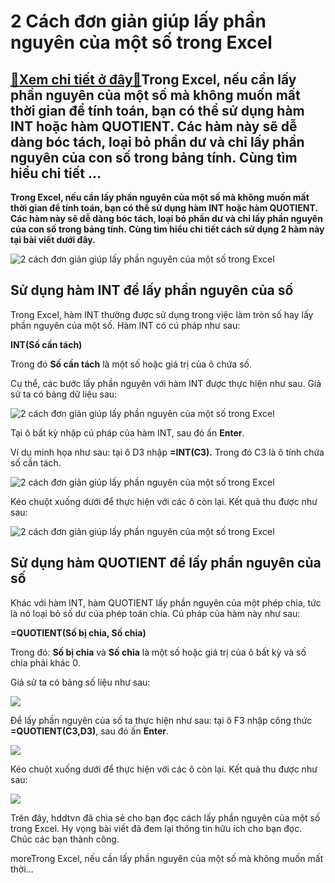 2 Cách đơn giản giúp lấy phần nguyên của một số trong Excel
===========================================================

[:gift:Xem chi tiết ở đây:gift:](https://hddtvn.com/2-cach-don-gian-giup-lay-phan-nguyen-cua-mot-so-trong-excel/)Trong Excel, nếu cần lấy phần nguyên của một số mà không muốn mất thời gian để tính toán, bạn có thể sử dụng hàm INT hoặc hàm QUOTIENT. Các hàm này sẽ dễ dàng bóc tách, loại bỏ phần dư và chỉ lấy phần nguyên của con số trong bảng tính. Cùng tìm hiểu chi tiết …
--------------------------------------------------------------------------------------------------------------------------------------------------------------------------------------------------------------------------------------------------------------------

**Trong Excel, nếu cần lấy phần nguyên của một số mà không muốn mất thời gian để tính toán, bạn có thể sử dụng hàm INT hoặc hàm QUOTIENT. Các hàm này sẽ dễ dàng bóc tách, loại bỏ phần dư và chỉ lấy phần nguyên của con số trong bảng tính. Cùng tìm hiểu chi tiết cách sử dụng 2 hàm này tại bài viết dưới đây.**


![2 cách đơn giản giúp lấy phần nguyên của một số trong Excel](https://hddtvn.com/wp-content/uploads/2021/01/mph8M05.png "2 cách đơn giản giúp lấy phần nguyên của một số trong Excel")


Sử dụng hàm INT để lấy phần nguyên của số
-----------------------------------------


Trong Excel, hàm INT thường được sử dụng trong việc làm tròn số hay lấy phần nguyên của một số. Hàm INT có cú pháp như sau:


**INT(Số cần tách)**


Trong đó **Số cần tách** là một số hoặc giá trị của ô chứa số.


Cụ thể, các bước lấy phần nguyên với hàm INT được thực hiện như sau. Giả sử ta có bảng dữ liệu sau:


![2 cách đơn giản giúp lấy phần nguyên của một số trong Excel](https://hddtvn.com/wp-content/uploads/2021/01/LYhhBlK.png "2 cách đơn giản giúp lấy phần nguyên của một số trong Excel")


Tại ô bất kỳ nhập cú pháp của hàm INT, sau đó ấn **Enter**.


Ví dụ minh họa như sau: tại ô D3 nhập **=INT(C3).** Trong đó C3 là ô tính chứa số cần tách.


![2 cách đơn giản giúp lấy phần nguyên của một số trong Excel](https://hddtvn.com/wp-content/uploads/2021/01/arrllMl.png "2 cách đơn giản giúp lấy phần nguyên của một số trong Excel")


Kéo chuột xuống dưới để thực hiện với các ô còn lại. Kết quả thu được như sau:


![2 cách đơn giản giúp lấy phần nguyên của một số trong Excel](https://hddtvn.com/wp-content/uploads/2021/01/ebEQeCR.png "2 cách đơn giản giúp lấy phần nguyên của một số trong Excel")


Sử dụng hàm QUOTIENT để lấy phần nguyên của số
----------------------------------------------


Khác với hàm INT, hàm QUOTIENT lấy phần nguyên của một phép chia, tức là nó loại bỏ số dư của phép toán chia. Cú pháp của hàm này như sau:


**=QUOTIENT(Số bị chia, Số chia)**


Trong đó: **Số bị chia** và **Số chia** là một số hoặc giá trị của ô bất kỳ và số chia phải khác 0.


Giả sử ta có bảng số liệu như sau:


![](https://hddtvn.com/wp-content/uploads/2021/01/lMRZTkp.png)


Để lấy phần nguyên của số ta thực hiện như sau: tại ô F3 nhập công thức **=QUOTIENT(C3,D3)**, sau đó ấn **Enter**.


![](https://hddtvn.com/wp-content/uploads/2021/01/rPhwfPW.png)


Kéo chuột xuống dưới để thực hiện với các ô còn lại. Kết quả thu được như sau:


![](https://hddtvn.com/wp-content/uploads/2021/01/mph8M05.png)


Trên đây, hddtvn đã chia sẻ cho bạn đọc cách lấy phần nguyên của một số trong Excel. Hy vọng bài viết đã đem lại thông tin hữu ích cho bạn đọc. Chúc các bạn thành công.


moreTrong Excel, nếu cần lấy phần nguyên của một số mà không muốn mất thời…


